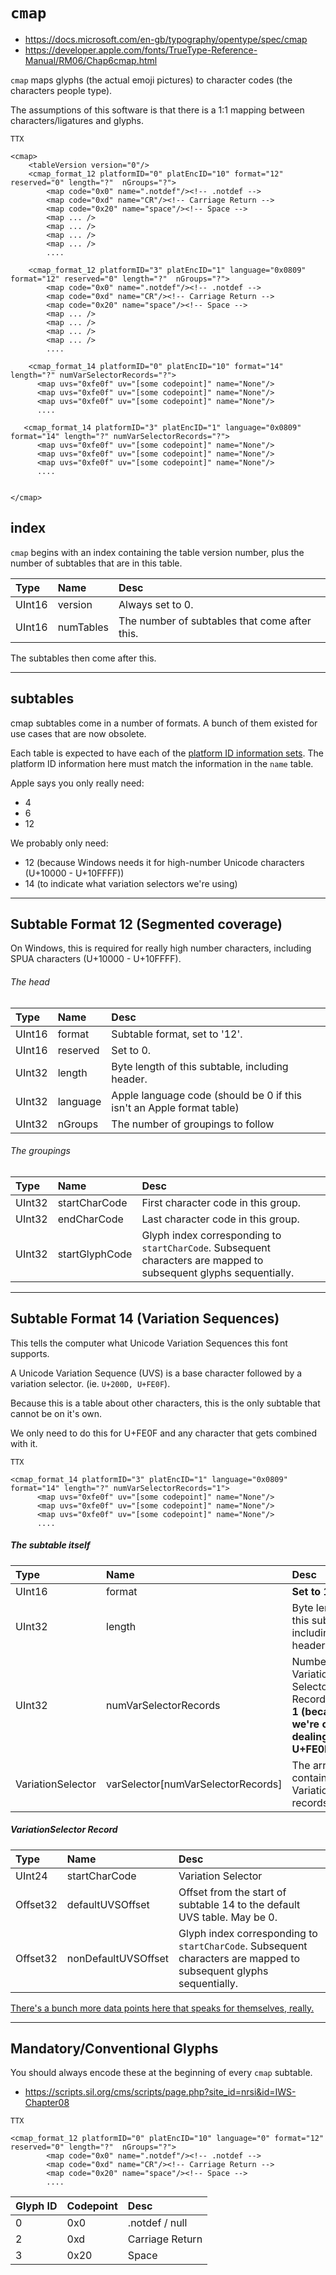 # `cmap`

- https://docs.microsoft.com/en-gb/typography/opentype/spec/cmap
- https://developer.apple.com/fonts/TrueType-Reference-Manual/RM06/Chap6cmap.html

`cmap` maps glyphs (the actual emoji pictures) to character codes (the characters people type).

The assumptions of this software is that there is a 1:1 mapping between characters/ligatures and glyphs.



```
TTX

<cmap>
	<tableVersion version="0"/>
	<cmap_format_12 platformID="0" platEncID="10" format="12" reserved="0" length="?"  nGroups="?">
		<map code="0x0" name=".notdef"/><!-- .notdef -->
		<map code="0xd" name="CR"/><!-- Carriage Return -->
		<map code="0x20" name="space"/><!-- Space -->
		<map ... />
		<map ... />
		<map ... />
		<map ... />
		....		
				    	
	<cmap_format_12 platformID="3" platEncID="1" language="0x0809" format="12" reserved="0" length="?"  nGroups="?">
		<map code="0x0" name=".notdef"/><!-- .notdef -->
		<map code="0xd" name="CR"/><!-- Carriage Return -->
		<map code="0x20" name="space"/><!-- Space -->
		<map ... />
		<map ... />
		<map ... />
		<map ... />
		....
		
	<cmap_format_14 platformID="0" platEncID="10" format="14" length="?" numVarSelectorRecords="?">
      <map uvs="0xfe0f" uv="[some codepoint]" name="None"/>
      <map uvs="0xfe0f" uv="[some codepoint]" name="None"/>
      <map uvs="0xfe0f" uv="[some codepoint]" name="None"/>
      ....
      
   <cmap_format_14 platformID="3" platEncID="1" language="0x0809" format="14" length="?" numVarSelectorRecords="?">
      <map uvs="0xfe0f" uv="[some codepoint]" name="None"/>
      <map uvs="0xfe0f" uv="[some codepoint]" name="None"/>
      <map uvs="0xfe0f" uv="[some codepoint]" name="None"/>
      ....
      
      
</cmap>

```

## index

`cmap` begins with an index containing the table version number, plus the number of subtables that are in this table.

| Type    | Name     | Desc      |
|:--------|:---------|:----------|
| UInt16 | version   | Always set to 0. |
| UInt16  | numTables | The number of subtables that come after this. |

The subtables then come after this.

----

## subtables

cmap subtables come in a number of formats.
A bunch of them existed for use cases that are now obsolete.

Each table is expected to have each of the [platform ID information sets](../data/platform-ids.md). The platform ID information here must match the information in the `name` table.

Apple says you only really need:

- 4
- 6
- 12

We probably only need:

- 12 (because Windows needs it for high-number Unicode characters (U+10000 - U+10FFFF))
- 14 (to indicate what variation selectors we're using)

----

## Subtable Format 12 (Segmented coverage)
On Windows, this is required for really high number characters, including SPUA characters (U+10000 - U+10FFFF).


###### The head

| Type    | Name     | Desc      |
|:--------|:---------|:----------|
| UInt16 | format   | Subtable format, set to '12'.          |
| UInt16  | reserved | Set to 0. |
| UInt32  | length   | Byte length of this subtable, including header.          |
| UInt32  | language | Apple language code (should be 0 if this isn't an Apple format table) |
| UInt32  | nGroups  | The number of groupings to follow |

###### The groupings

| Type    | Name     | Desc      |
|:--------|:---------|:----------|
| UInt32 | startCharCode   | First character code in this group. |
| UInt32  | endCharCode   | Last character code in this group.          |
| UInt32  | startGlyphCode | Glyph index corresponding to `startCharCode`. Subsequent characters are mapped to subsequent glyphs sequentially. |




----

## Subtable Format 14 (Variation Sequences)


This tells the computer what Unicode Variation Sequences this font supports.

A Unicode Variation Sequence (UVS) is a base character followed by a variation selector. (ie. `U+200D, U+FE0F`).

Because this is a table about other characters, this is the only subtable that cannot be on it's own.

We only need to do this for U+FE0F and any character that gets combined with it.

```
TTX

<cmap_format_14 platformID="3" platEncID="1" language="0x0809" format="14" length="?" numVarSelectorRecords="1">
      <map uvs="0xfe0f" uv="[some codepoint]" name="None"/>
      <map uvs="0xfe0f" uv="[some codepoint]" name="None"/>
      <map uvs="0xfe0f" uv="[some codepoint]" name="None"/>
      ....

```
##### The subtable itself

| Type    | Name     | Desc      |
|:--------|:---------|:----------|
| UInt16 | format | **Set to 14.** |
| UInt32  | length | Byte length of this subtable, including the header. |
| UInt32  | numVarSelectorRecords | Number of Variation Selector Records. **Set to 1 (because we're only dealing with U+FE0F).** |
| VariationSelector  | varSelector[numVarSelectorRecords] | The array containing the VariationSelector records. |

 

##### VariationSelector Record
| Type    | Name     | Desc      |
|:--------|:---------|:----------|
| UInt24 | startCharCode   | Variation Selector |
| Offset32  | defaultUVSOffset   | Offset from the start of subtable 14 to the default UVS table. May be 0. |
| Offset32  | nonDefaultUVSOffset | Glyph index corresponding to `startCharCode`. Subsequent characters are mapped to subsequent glyphs sequentially. |

[There's a bunch more data points here that speaks for themselves, really.](https://docs.microsoft.com/en-gb/typography/opentype/spec/cmap#format-14-unicode-variation-sequences)

---

## Mandatory/Conventional Glyphs

You should always encode these at the beginning of every `cmap` subtable.

- https://scripts.sil.org/cms/scripts/page.php?site_id=nrsi&id=IWS-Chapter08

````
TTX

<cmap_format_12 platformID="0" platEncID="10" language="0" format="12" reserved="0" length="?"  nGroups="?">
		<map code="0x0" name=".notdef"/><!-- .notdef -->
		<map code="0xd" name="CR"/><!-- Carriage Return -->
		<map code="0x20" name="space"/><!-- Space -->
		....
````
| Glyph ID    | Codepoint     | Desc      |
|:--------|:---------|:----------|
| 0 | 0x0   | .notdef / null |
| 2 | 0xd   | Carriage Return |
| 3 | 0x20   | Space |

